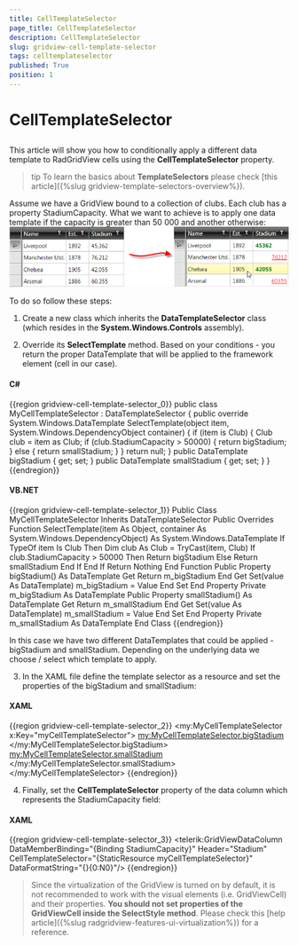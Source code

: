 ```yaml
---
title: CellTemplateSelector
page_title: CellTemplateSelector
description: CellTemplateSelector
slug: gridview-cell-template-selector
tags: celltemplateselector
published: True
position: 1
---
```


# CellTemplateSelector



## 

This article will show you how to conditionally apply a different data template to RadGridView cells using the __CellTemplateSelector__ property.
		

>tip
		  To learn the basics about __TemplateSelectors__ please check [this article]({%slug gridview-template-selectors-overview%}).
		

Assume we have a GridView bound to a collection of clubs. Each club has a property StadiumCapacity. What we want to achieve is to apply one data template if the capacity is greater than 50 000 and another otherwise:
		![](images/cell_template_selector_gridview.png)



To do so follow these steps:

1. Create a new class which inherits the __DataTemplateSelector__ class (which resides in the __System.Windows.Controls__ assembly).

2. Override its __SelectTemplate__ method. Based on your conditions - you return the proper DataTemplate that will be applied to the framework element (cell in our case).

#### __C#__

{{region gridview-cell-template-selector_0}}
	public class MyCellTemplateSelector : DataTemplateSelector
	{
	 public override System.Windows.DataTemplate SelectTemplate(object item, System.Windows.DependencyObject container)
	 {
	  if (item is Club)
	  {
	   Club club = item as Club;
	   if (club.StadiumCapacity > 50000)
	   {
	    return bigStadium;
	   }
	   else
	   {
	    return smallStadium;
	   }
	  }
	  return null;
	 }
	 public DataTemplate bigStadium { get; set; }
	 public DataTemplate smallStadium { get; set; }
	}
	{{endregion}}



#### __VB.NET__

{{region gridview-cell-template-selector_1}}
	    Public Class MyCellTemplateSelector
	        Inherits DataTemplateSelector
	        Public Overrides Function SelectTemplate(item As Object, container As System.Windows.DependencyObject) As System.Windows.DataTemplate
	            If TypeOf item Is Club Then
	                Dim club As Club = TryCast(item, Club)
	                If club.StadiumCapacity > 50000 Then
	                    Return bigStadium
	                Else
	                    Return smallStadium
	                End If
	            End If
	            Return Nothing
	        End Function
	        Public Property bigStadium() As DataTemplate
	            Get
	                Return m_bigStadium
	            End Get
	            Set(value As DataTemplate)
	                m_bigStadium = Value
	            End Set
	        End Property
	        Private m_bigStadium As DataTemplate
	        Public Property smallStadium() As DataTemplate
	            Get
	                Return m_smallStadium
	            End Get
	            Set(value As DataTemplate)
	                m_smallStadium = Value
	            End Set
	        End Property
	        Private m_smallStadium As DataTemplate
	    End Class
	{{endregion}}



In this case we have two different DataTemplates that could be applied - bigStadium and smallStadium. Depending on the underlying data we choose / select which template to apply.

3. In the XAML file define the template selector as a resource and set the properties of the bigStadium and smallStadium:

#### __XAML__

{{region gridview-cell-template-selector_2}}
	<my:MyCellTemplateSelector x:Key="myCellTemplateSelector">
	    <my:MyCellTemplateSelector.bigStadium>
	        <DataTemplate>
	            <TextBlock Text="{Binding StadiumCapacity}" 
	                        TextDecorations="underline" 
	                        Foreground="Red"
	                        TextAlignment="Right" />
	        </DataTemplate>
	    </my:MyCellTemplateSelector.bigStadium>
	    <my:MyCellTemplateSelector.smallStadium>
	        <DataTemplate>
	            <TextBlock Text="{Binding StadiumCapacity}" 
	                        FontWeight="Bold" 
	                        Foreground="Green"
	                        TextAlignment="Left" />
	        </DataTemplate>
	    </my:MyCellTemplateSelector.smallStadium>
	</my:MyCellTemplateSelector>
	{{endregion}}



4. Finally, set the __CellTemplateSelector__ property of the data column which represents the StadiumCapacity field:

#### __XAML__

{{region gridview-cell-template-selector_3}}
	<telerik:GridViewDataColumn DataMemberBinding="{Binding StadiumCapacity}" 
	            Header="Stadium" 
	            CellTemplateSelector="{StaticResource myCellTemplateSelector}"
	            DataFormatString="{}{0:N0}"/>
	{{endregion}}



>Since the virtualization of the GridView is turned on by default, it is not recommended to work with the visual elements (i.e. GridViewCell) and their properties. __You should not set properties of the GridViewCell inside the SelectStyle method__. Please check this [help article]({%slug radgridview-features-ui-virtualization%}) for a reference.
		  
